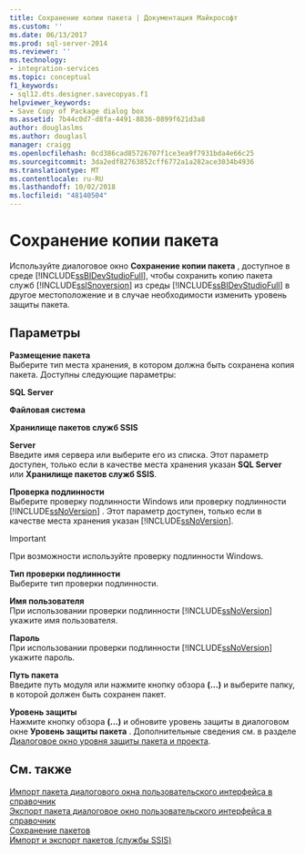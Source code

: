 ```yaml
---
title: Сохранение копии пакета | Документация Майкрософт
ms.custom: ''
ms.date: 06/13/2017
ms.prod: sql-server-2014
ms.reviewer: ''
ms.technology:
- integration-services
ms.topic: conceptual
f1_keywords:
- sql12.dts.designer.savecopyas.f1
helpviewer_keywords:
- Save Copy of Package dialog box
ms.assetid: 7b44c0d7-d8fa-4491-8836-0899f621d3a8
author: douglaslms
ms.author: douglasl
manager: craigg
ms.openlocfilehash: 0cd386cad85726707f1ce3ea9f7931bda4e66c25
ms.sourcegitcommit: 3da2edf82763852cff6772a1a282ace3034b4936
ms.translationtype: MT
ms.contentlocale: ru-RU
ms.lasthandoff: 10/02/2018
ms.locfileid: "48140504"
---
```

# <a name="save-copy-of-package"></a>Сохранение копии пакета
  Используйте диалоговое окно **Сохранение копии пакета** , доступное в среде [!INCLUDE[ssBIDevStudioFull](../includes/ssbidevstudiofull-md.md)], чтобы сохранить копию пакета служб [!INCLUDE[ssISnoversion](../includes/ssisnoversion-md.md)] из среды [!INCLUDE[ssBIDevStudioFull](../includes/ssbidevstudiofull-md.md)] в другое местоположение и в случае необходимости изменить уровень защиты пакета.  
  
## <a name="options"></a>Параметры  
 **Размещение пакета**  
 Выберите тип места хранения, в котором должна быть сохранена копия пакета. Доступны следующие параметры:  
  
 **SQL Server**  
  
 **Файловая система**  
  
 **Хранилище пакетов служб SSIS**  
  
 **Server**  
 Введите имя сервера или выберите его из списка. Этот параметр доступен, только если в качестве места хранения указан **SQL Server** или **Хранилище пакетов служб SSIS**.  
  
 **Проверка подлинности**  
 Выберите проверку подлинности Windows или проверку подлинности [!INCLUDE[ssNoVersion](../includes/ssnoversion-md.md)] . Этот параметр доступен, только если в качестве места хранения указан [!INCLUDE[ssNoVersion](../includes/ssnoversion-md.md)].  
  
> [!IMPORTANT]  
>  При возможности используйте проверку подлинности Windows.  
  
 **Тип проверки подлинности**  
 Выберите тип проверки подлинности.  
  
 **Имя пользователя**  
 При использовании проверки подлинности [!INCLUDE[ssNoVersion](../includes/ssnoversion-md.md)] укажите имя пользователя.  
  
 **Пароль**  
 При использовании проверки подлинности [!INCLUDE[ssNoVersion](../includes/ssnoversion-md.md)] укажите пароль.  
  
 **Путь пакета**  
 Введите путь модуля или нажмите кнопку обзора **(...)** и выберите папку, в которой должен быть сохранен пакет.  
  
 **Уровень защиты**  
 Нажмите кнопку обзора **(...)** и обновите уровень защиты в диалоговом окне **Уровень защиты пакета** . Дополнительные сведения см. в разделе [Диалоговое окно уровня защиты пакета и проекта](../../2014/integration-services/package-and-project-protection-level-dialog-box.md).  
  
## <a name="see-also"></a>См. также  
 [Импорт пакета диалогового окна пользовательского интерфейса в справочник](../../2014/integration-services/import-package-dialog-box-ui-reference.md)   
 [Экспорт пакета диалоговое окно пользовательского интерфейса в справочник](../../2014/integration-services/export-package-dialog-box-ui-reference.md)   
 [Сохранение пакетов](save-packages.md)   
 [Импорт и экспорт пакетов &#40;службы SSIS&#41;](../../2014/integration-services/import-and-export-packages-ssis-service.md)  
  
  
